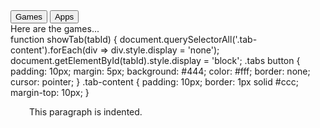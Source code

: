 <div class="tabs">
  <button onclick="showTab('games')">Games</button>
  <button onclick="showTab('apps')">Apps</button>
</div>

<div id="games" class="tab-content">Here are the games...</div>
<div id="apps" class="tab-content" style="display:none;">Here are the apps...</div>
function showTab(tabId) {
  document.querySelectorAll('.tab-content').forEach(div => div.style.display = 'none');
  document.getElementById(tabId).style.display = 'block';
	.tabs button {
  padding: 10px;
  margin: 5px;
  background: #444;
  color: #fff;
  border: none;
  cursor: pointer;
}
.tab-content {
  padding: 10px;
  border: 1px solid #ccc;
  margin-top: 10px;
}
<p style="margin-left: 30px;">    This paragraph is indented.</p>
